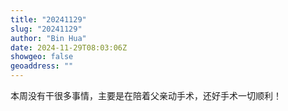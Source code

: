 ```yaml
---
title: "20241129"
slug: "20241129"
author: "Bin Hua"
date: 2024-11-29T08:03:06Z
showgeo: false
geoaddress: ""
---
```


本周没有干很多事情，主要是在陪着父亲动手术，还好手术一切顺利！